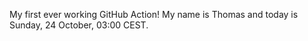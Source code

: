 My first ever working GitHub Action!
My name is Thomas and today is Sunday, 24 October, 03:00 CEST. 
